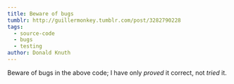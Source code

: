 ```yaml
---
title: Beware of bugs
tumblr: http://guillermonkey.tumblr.com/post/3282790228
tags:
  - source-code
  - bugs
  - testing
author: Donald Knuth
---
```


Beware of bugs in the above code; I have only *proved* it correct, not *tried* it.
